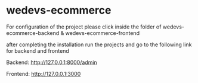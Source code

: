 # wedevs-ecommerce

For configuration of the project please click inside the folder of wedevs-ecommerce-backend & wedevs-ecommerce-frontend

after completing the installation run the projects and go to the following link for backend and frontend

Backend: http://127.0.0.1:8000/admin

Frontend: http://127.0.0.1:3000
